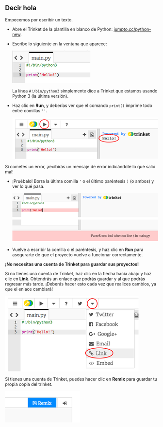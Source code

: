 ## Decir hola

Empecemos por escribir un texto.

+ Abre el Trinket de la plantilla en blanco de Python: <a href="http://jumpto.cc/python-new" target="_blank">jumpto.cc/python-new</a>.

+ Escribe lo siguiente en la ventana que aparece:
    
    ![screenshot](images/me-hi.png)
    
    La línea `#!/bin/python3` simplemente dice a Trinket que estamos usando Python 3 (la última versión).

+ Haz clic en **Run**, y deberías ver que el comando `print()` imprime todo entre comillas `''`.
    
    ![screenshot](images/me-hi-test.png)

Si cometes un error, ¡recibirás un mensaje de error indicándote lo qué salió mal!

+ ¡Pruébalo! Borra la última comilla `'` o el último paréntesis `)` (o ambos) y ver lo qué pasa.
    
    ![screenshot](images/me-syntax.png)

+ Vuelve a escribir la comilla o el paréntesis, y haz clic en **Run** para asegurarte de que el proyecto vuelve a funcionar correctamente.

**¡No necesitas una cuenta de Trinket para guardar sus proyectos!**

Si no tienes una cuenta de Trinket, haz clic en la flecha hacia abajo y haz clic en **Link**. Obtendrás un enlace que podrás guardar y al que podrás regresar más tarde. ¡Deberás hacer esto cada vez que realices cambios, ya que el enlace cambiará!

![screenshot](images/me-link.png)

Si tienes una cuenta de Trinket, puedes hacer clic en **Remix** para guardar tu propia copia del trinket.

![screenshot](images/me-remix.png)